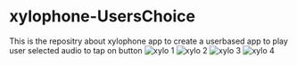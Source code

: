 # xylophone-UsersChoice
 This is the repositry about xylophone app to create a userbased app to play user selected audio to tap on button
 ![xylo 1](https://user-images.githubusercontent.com/54174389/150667044-ccf7dd78-ce35-4efe-a08f-cf97ceb60b0e.png)
![xylo 2](https://user-images.githubusercontent.com/54174389/150667045-2703adf3-2bdd-44b6-b9c1-4b81292b8982.png)
![xylo 3](https://user-images.githubusercontent.com/54174389/150667050-65e59839-8af9-4ac5-9fdc-bb497f1f9c48.png)
![xylo 4](https://user-images.githubusercontent.com/54174389/150667051-56724ab8-5b4c-44ef-b56b-6ea4786a73b9.png)


